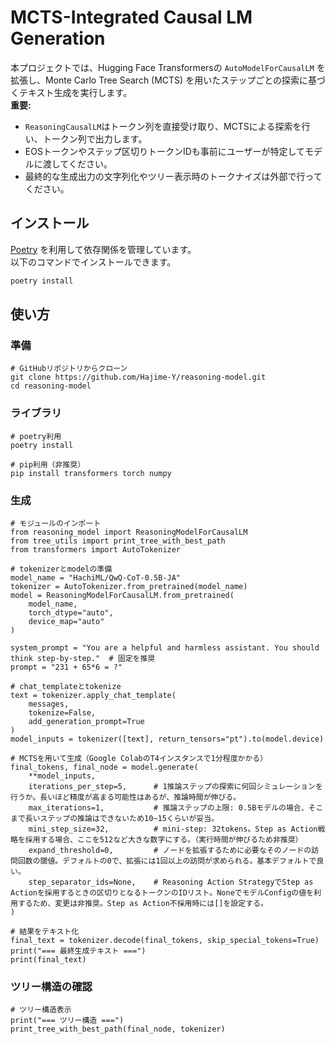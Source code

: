 # MCTS-Integrated Causal LM Generation

本プロジェクトでは、Hugging Face Transformersの `AutoModelForCausalLM` を拡張し、Monte Carlo Tree Search (MCTS) を用いたステップごとの探索に基づくテキスト生成を実行します。  
**重要:**
 - `ReasoningCausalLM`はトークン列を直接受け取り、MCTSによる探索を行い、トークン列で出力します。  
 - EOSトークンやステップ区切りトークンIDも事前にユーザーが特定してモデルに渡してください。  
 - 最終的な生成出力の文字列化やツリー表示時のトークナイズは外部で行ってください。

## インストール

[Poetry](https://python-poetry.org/) を利用して依存関係を管理しています。  
以下のコマンドでインストールできます。

```bash
poetry install
```

## 使い方
### 準備
```
# GitHubリポジトリからクローン
git clone https://github.com/Hajime-Y/reasoning-model.git
cd reasoning-model
```

### ライブラリ
```
# poetry利用
poetry install

# pip利用（非推奨）
pip install transformers torch numpy
```

### 生成
```
# モジュールのインポート
from reasoning_model import ReasoningModelForCausalLM
from tree_utils import print_tree_with_best_path
from transformers import AutoTokenizer

# tokenizerとmodelの準備
model_name = "HachiML/QwQ-CoT-0.5B-JA"
tokenizer = AutoTokenizer.from_pretrained(model_name)
model = ReasoningModelForCausalLM.from_pretrained(
    model_name,
    torch_dtype="auto",
    device_map="auto"
)

system_prompt = "You are a helpful and harmless assistant. You should think step-by-step."  # 固定を推奨
prompt = "231 + 65*6 = ?"

# chat_templateとtokenize
text = tokenizer.apply_chat_template(
    messages,
    tokenize=False,
    add_generation_prompt=True
)
model_inputs = tokenizer([text], return_tensors="pt").to(model.device)

# MCTSを用いて生成（Google ColabのT4インスタンスで1分程度かかる）
final_tokens, final_node = model.generate(
    **model_inputs,
    iterations_per_step=5,      # 1推論ステップの探索に何回シミュレーションを行うか。長いほど精度が高まる可能性はあるが、推論時間が伸びる。
    max_iterations=1,           # 推論ステップの上限: 0.5Bモデルの場合、そこまで長いステップの推論はできないため10~15くらいが妥当。
    mini_step_size=32,          # mini-step: 32tokens。Step as Action戦略を採用する場合、ここを512など大きな数字にする。（実行時間が伸びるため非推奨）
    expand_threshold=0,         # ノードを拡張するために必要なそのノードの訪問回数の閾値。デフォルトの0で、拡張には1回以上の訪問が求められる。基本デフォルトで良い。
    step_separator_ids=None,    # Reasoning Action StrategyでStep as Actionを採用するときの区切りとなるトークンのIDリスト。NoneでモデルConfigの値を利用するため、変更は非推奨。Step as Action不採用時には[]を設定する。
)

# 結果をテキスト化
final_text = tokenizer.decode(final_tokens, skip_special_tokens=True)
print("=== 最終生成テキスト ===")
print(final_text)
```

### ツリー構造の確認
```
# ツリー構造表示
print("=== ツリー構造 ===")
print_tree_with_best_path(final_node, tokenizer)
```